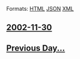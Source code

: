 
Formats: [HTML](2002/11/30/index.html)  [JSON](2002/11/30/index.json)  [XML](2002/11/30/index.xml)  

## [2002-11-30](/news/2002/11/30/index.md)

## [Previous Day...](/news/2002/11/29/index.md)

